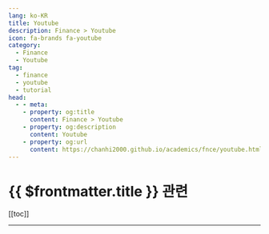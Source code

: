 ```yaml
---
lang: ko-KR
title: Youtube
description: Finance > Youtube
icon: fa-brands fa-youtube
category:
  - Finance
  - Youtube
tag:
  - finance
  - youtube
  - tutorial
head:
  - - meta:
    - property: og:title
      content: Finance > Youtube
    - property: og:description
      content: Youtube
    - property: og:url
      content: https://chanhi2000.github.io/academics/fnce/youtube.html
---
```


# {{ $frontmatter.title }} 관련

[[toc]]

---

<MyYouTubeItems jsonName="yu-RealVisionFinance" /><!-- Real Vision -->
<MyYouTubeItems jsonName="yu-머니버디" /><!-- 머니버디 -->
<MyYouTubeItems jsonName="yu-오늘부터회계사" /><!-- 오늘부터 회계사 -->

<TagLinks />
